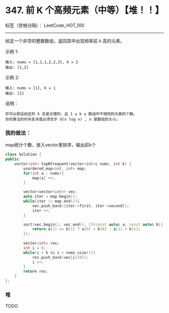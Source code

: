 ﻿# 347. 前 K 个高频元素（中等）【堆！！】

标签（空格分隔）： LeetCode_HOT_100

---

给定一个非空的整数数组，返回其中出现频率前 k 高的元素。

示例 1:

    输入: nums = [1,1,1,2,2,3], k = 2
    输出: [1,2]

示例 2:

    输入: nums = [1], k = 1
    输出: [1]

说明：

    你可以假设给定的 k 总是合理的，且 1 ≤ k ≤ 数组中不相同的元素的个数。
    你的算法的时间复杂度必须优于 O(n log n) , n 是数组的大小。


### 我的做法：  
map统计个数，放入vector里排序，输出前k个
```C++
class Solution {
public:
    vector<int> topKFrequent(vector<int>& nums, int k) {
        unordered_map<int, int> map;
        for(int a : nums){
            map[a] ++;
        }

        vector<vector<int>> vec;
        auto iter = map.begin();
        while(iter != map.end()){
            vec.push_back({iter->first, iter->second});
            iter ++;
        }

        sort(vec.begin(), vec.end(), [](const auto& a, const auto& b){
            return a[1] == b[1] ? a[0] < b[0] : a[1] > b[1];
        });
        
        vector<int> res;
        int i = 0;
        while(i < k && i < nums.size()){
            res.push_back(vec[i][0]);
            i ++;
        }
        return res;
    }
};
```


### 堆   
TODO

